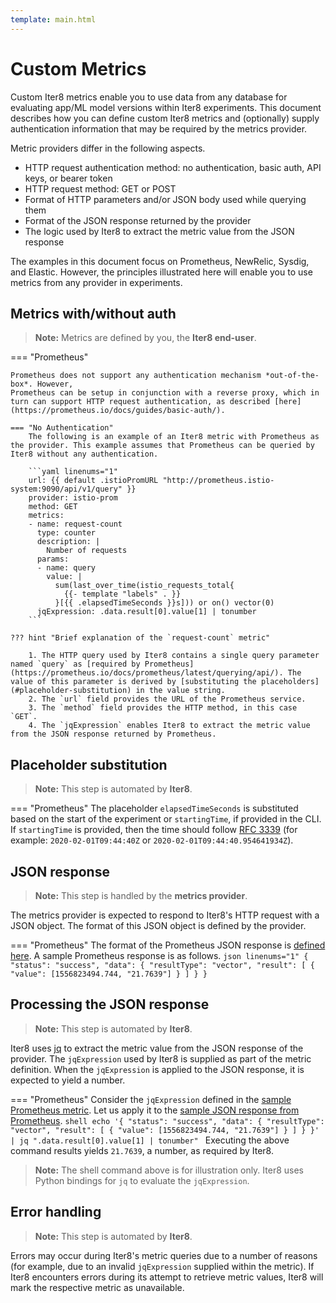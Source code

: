 ```yaml
---
template: main.html
---
```


# Custom Metrics

Custom Iter8 metrics enable you to use data from any database for evaluating app/ML model versions within Iter8 experiments. This document describes how you can define custom Iter8 metrics and (optionally) supply authentication information that may be required by the metrics provider.

Metric providers differ in the following aspects.

* HTTP request authentication method: no authentication, basic auth, API keys, or bearer token
* HTTP request method: GET or POST
* Format of HTTP parameters and/or JSON body used while querying them
* Format of the JSON response returned by the provider
* The logic used by Iter8 to extract the metric value from the JSON response

The examples in this document focus on Prometheus, NewRelic, Sysdig, and Elastic. However, the principles illustrated here will enable you to use metrics from any provider in experiments.

## Metrics with/without auth

> **Note:** Metrics are defined by you, the **Iter8 end-user**.

=== "Prometheus"

    Prometheus does not support any authentication mechanism *out-of-the-box*. However,
    Prometheus can be setup in conjunction with a reverse proxy, which in turn can support HTTP request authentication, as described [here](https://prometheus.io/docs/guides/basic-auth/).

    === "No Authentication"
        The following is an example of an Iter8 metric with Prometheus as the provider. This example assumes that Prometheus can be queried by Iter8 without any authentication.

        ```yaml linenums="1"
        url: {{ default .istioPromURL "http://prometheus.istio-system:9090/api/v1/query" }}
        provider: istio-prom
        method: GET
        metrics:
        - name: request-count
          type: counter
          description: |
            Number of requests
          params:
          - name: query
            value: |
              sum(last_over_time(istio_requests_total{
                {{- template "labels" . }}
              }[{{ .elapsedTimeSeconds }}s])) or on() vector(0)
          jqExpression: .data.result[0].value[1] | tonumber
        ```

    ??? hint "Brief explanation of the `request-count` metric"

        1. The HTTP query used by Iter8 contains a single query parameter named `query` as [required by Prometheus](https://prometheus.io/docs/prometheus/latest/querying/api/). The value of this parameter is derived by [substituting the placeholders](#placeholder-substitution) in the value string.
        2. The `url` field provides the URL of the Prometheus service.
        3. The `method` field provides the HTTP method, in this case `GET`.
        4. The `jqExpression` enables Iter8 to extract the metric value from the JSON response returned by Prometheus.

## Placeholder substitution

> **Note:** This step is automated by **Iter8**.

=== "Prometheus"
  The placeholder `elapsedTimeSeconds` is substituted based on the start of the experiment or `startingTime`, if provided in the CLI. If `startingTime` is provided, then the time should follow [RFC 3339](https://www.rfc-editor.org/rfc/rfc3339) (for example: `2020-02-01T09:44:40Z` or `2020-02-01T09:44:40.954641934Z`). 

## JSON response

> **Note:** This step is handled by the **metrics provider**.

The metrics provider is expected to respond to Iter8's HTTP request with a JSON object. The format of this JSON object is defined by the provider.

=== "Prometheus"
    The format of the Prometheus JSON response is [defined here](https://prometheus.io/docs/prometheus/latest/querying/api/#format-overview). A sample Prometheus response is as follows.
    ```json linenums="1"
    {
      "status": "success",
      "data": {
        "resultType": "vector",
        "result": [
          {
            "value": [1556823494.744, "21.7639"]
          }
        ]
      }
    }    
    ```

## Processing the JSON response

> **Note:** This step is automated by **Iter8**.

Iter8 uses [jq](https://stedolan.github.io/jq/) to extract the metric value from the JSON response of the provider. The `jqExpression` used by Iter8 is supplied as part of the metric definition. When the `jqExpression` is applied to the JSON response, it is expected to yield a number.

=== "Prometheus"
    Consider the `jqExpression` defined in the [sample Prometheus metric](#metrics-withwithout-auth). Let us apply it to the [sample JSON response from Prometheus](#json-response).
    ```shell
    echo '{
      "status": "success",
      "data": {
        "resultType": "vector",
        "result": [
          {
            "value": [1556823494.744, "21.7639"]
          }
        ]
      }
    }' | jq ".data.result[0].value[1] | tonumber"
    ```
    Executing the above command results yields `21.7639`, a number, as required by Iter8. 

> **Note:** The shell command above is for illustration only. Iter8 uses Python bindings for `jq` to evaluate the `jqExpression`.

## Error handling

> **Note:** This step is automated by **Iter8**.

Errors may occur during Iter8's metric queries due to a number of reasons (for example, due to an invalid `jqExpression` supplied within the metric). If Iter8 encounters errors during its attempt to retrieve metric values, Iter8 will mark the respective metric as unavailable.

[^1]: Iter8 can be used with any provider that can receive an HTTP request and respond with a JSON object containing the metrics information. Documentation requests and contributions (PRs) are welcome for providers not listed here.